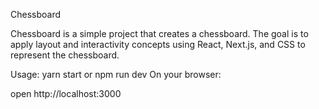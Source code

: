 Chessboard

Chessboard is a simple project that creates a chessboard. 
The goal is to apply layout and interactivity concepts using React, Next.js, and CSS 
to represent the chessboard.

Usage:
yarn start or npm run dev
On your browser:

open http://localhost:3000